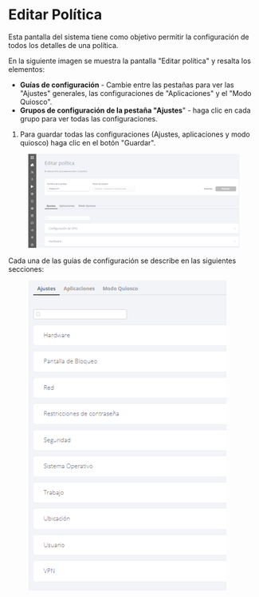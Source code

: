 # Editar Política

Esta pantalla del sistema tiene como objetivo permitir la configuración de todos los detalles de una política.

En la siguiente imagen se muestra la pantalla "Editar política" y resalta los elementos:

* **Guías de configuración** - Cambie entre las pestañas para ver las "Ajustes" generales, las configuraciones de "Aplicaciones" y el "Modo Quiosco".
* **Grupos de configuración de la pestaña "Ajustes**" - haga clic en cada grupo para ver todas las configuraciones.

1. Para guardar todas las configuraciones (Ajustes, aplicaciones y modo quiosco) haga clic en el botón "Guardar".

<figure><img src="../../.gitbook/assets/image (5) (1) (1).png" alt=""><figcaption></figcaption></figure>

Cada una de las guías de configuración se describe en las siguientes secciones:

<figure><img src="../../.gitbook/assets/image (1) (1) (1).png" alt=""><figcaption></figcaption></figure>
